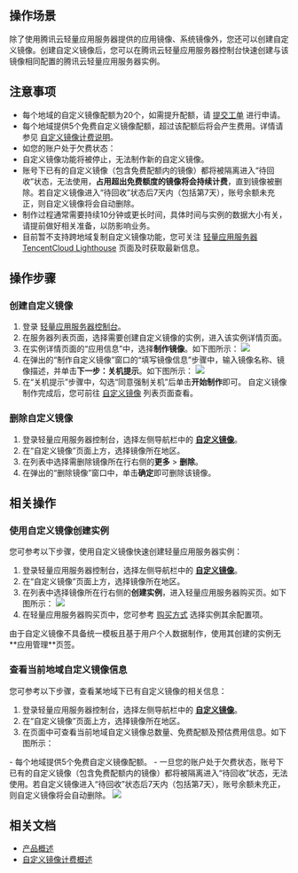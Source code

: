 ## 操作场景
除了使用腾讯云轻量应用服务器提供的应用镜像、系统镜像外，您还可以创建自定义镜像。创建自定义镜像后，您可以在腾讯云轻量应用服务器控制台快速创建与该镜像相同配置的腾讯云轻量应用服务器实例。

## 注意事项
- 每个地域的自定义镜像配额为20个，如需提升配额，请 [提交工单](https://console.cloud.tencent.com/workorder/category) 进行申请。
- 每个地域提供5个免费自定义镜像配额，超过该配额后将会产生费用。详情请参见 [自定义镜像计费说明](https://cloud.tencent.com/document/product/1207/44368#customizeOS)。
- 如您的账户处于欠费状态：
 - 自定义镜像功能将被停止，无法制作新的自定义镜像。
 - 账号下已有的自定义镜像（包含免费配额内的镜像）都将被隔离进入“待回收”状态，无法使用，**占用超出免费额度的镜像将会持续计费**，直到镜像被删除。若自定义镜像进入“待回收”状态后7天内（包括第7天），账号余额未充正，则自定义镜像将会自动删除。
- 制作过程通常需要持续10分钟或更长时间，具体时间与实例的数据大小有关，请提前做好相关准备，以防影响业务。
- 目前暂不支持跨地域复制自定义镜像功能，您可关注 [轻量应用服务器 TencentCloud Lighthouse](https://cloud.tencent.com/product/lighthouse) 页面及时获取最新信息。

## 操作步骤
### 创建自定义镜像[](id:createCustom)
1. 登录 [轻量应用服务器控制台](https://console.cloud.tencent.com/lighthouse/instance/index)。
2. 在服务器列表页面，选择需要创建自定义镜像的实例，进入该实例详情页面。
3. 在实例详情页面的“应用信息”中，选择**制作镜像**。如下图所示：
![](https://qcloudimg.tencent-cloud.cn/raw/866e562dd4e27e11b69fec749e14d5cc.png)
4. 在弹出的“制作自定义镜像”窗口的“填写镜像信息”步骤中，输入镜像名称、镜像描述，并单击**下一步：关机提示**。如下图所示：
![](https://main.qcloudimg.com/raw/93c331ea0cee11b679e22dc48fb2507b.png)
5. 在“关机提示”步骤中，勾选“同意强制关机”后单击**开始制作**即可。
自定义镜像制作完成后，您可前往 [自定义镜像](https://console.cloud.tencent.com/lighthouse/image) 列表页面查看。

### 删除自定义镜像
1. 登录轻量应用服务器控制台，选择左侧导航栏中的 **[自定义镜像](https://console.cloud.tencent.com/lighthouse/image)**。
2. 在“自定义镜像”页面上方，选择镜像所在地区。
3. 在列表中选择需删除镜像所在行右侧的**更多** > **删除**。
4. 在弹出的“删除镜像”窗口中，单击**确定**即可删除该镜像。

## 相关操作
### 使用自定义镜像创建实例
您可参考以下步骤，使用自定义镜像快速创建轻量应用服务器实例：
1. 登录轻量应用服务器控制台，选择左侧导航栏中的 **[自定义镜像](https://console.cloud.tencent.com/lighthouse/image)**。
2. 在“自定义镜像”页面上方，选择镜像所在地区。
3. 在列表中选择镜像所在行右侧的**创建实例**，进入轻量应用服务器购买页。如下图所示：
![](https://main.qcloudimg.com/raw/85adcd6d90adb05cc6d9066148ac8ceb.png)
4. 在轻量应用服务器购买页中，您可参考 [购买方式](https://cloud.tencent.com/document/product/1207/44580) 选择实例其余配置项。
<dx-alert infotype="explain" title="">
由于自定义镜像不具备统一模板且基于用户个人数据制作，使用其创建的实例无**应用管理**页签。
</dx-alert>



### 查看当前地域自定义镜像信息
您可参考以下步骤，查看某地域下已有自定义镜像的相关信息：
1. 登录轻量应用服务器控制台，选择左侧导航栏中的 **[自定义镜像](https://console.cloud.tencent.com/lighthouse/image)**。
2. 在“自定义镜像”页面上方，选择镜像所在地区。
3. 在页面中可查看当前地域自定义镜像总数量、免费配额及预估费用信息。如下图所示：
<dx-alert infotype="explain" title="">
- 每个地域提供5个免费自定义镜像配额。
- 一旦您的账户处于欠费状态，账号下已有的自定义镜像（包含免费配额内的镜像）都将被隔离进入“待回收”状态，无法使用。若自定义镜像进入“待回收”状态后7天内（包括第7天），账号余额未充正，则自定义镜像将会自动删除。
</dx-alert>
<img src="https://qcloudimg.tencent-cloud.cn/raw/8c3e00bcc079309753e8d80c032116b2.png"/>


## 相关文档
- [产品概述](https://cloud.tencent.com/document/product/1207/44361)
- [自定义镜像计费概述](https://cloud.tencent.com/document/product/1207/44368#customizeOS)
